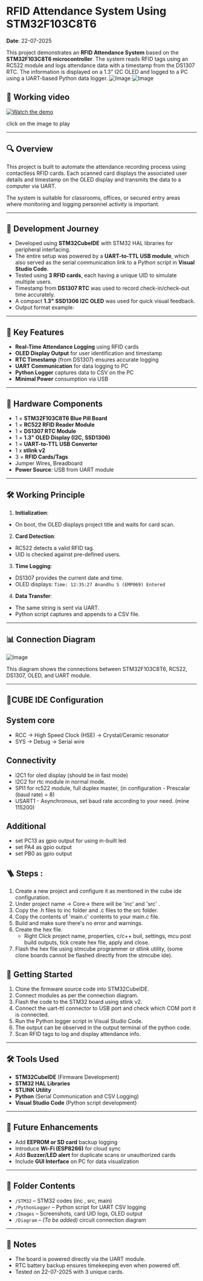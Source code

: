# RFID Attendance System Using STM32F103C8T6
**Date**: 22-07-2025

This project demonstrates an **RFID Attendance System** based on the **STM32F103C8T6 microcontroller**. The system reads RFID tags using an RC522 module and logs attendance data with a timestamp from the DS1307 RTC. The information is displayed on a 1.3" I2C OLED and logged to a PC using a UART-based Python data logger.
![Image](https://github.com/user-attachments/assets/0f80326b-caec-4e2b-a8e0-61232562e1c6)
![Image](https://github.com/user-attachments/assets/814730a7-087f-4c18-ada7-5d37843cec37)

## 🤖 Working video
[![Watch the demo](https://img.youtube.com/vi/TFU80P6rrd0/0.jpg)](https://youtu.be/TFU80P6rrd0)

click on the image to play


---

## 🔍 Overview

This project is built to automate the attendance recording process using contactless RFID cards. Each scanned card displays the associated user details and timestamp on the OLED display and transmits the data to a computer via UART.

The system is suitable for classrooms, offices, or secured entry areas where monitoring and logging personnel activity is important.

---

## 🧭 Development Journey

- Developed using **STM32CubeIDE** with STM32 HAL libraries for peripheral interfacing.
- The entire setup was powered by a **UART-to-TTL USB module**, which also served as the serial communication link to a Python script in **Visual Studio Code**.
- Tested using **3 RFID cards**, each having a unique UID to simulate multiple users.
- Timestamp from **DS1307 RTC** was used to record check-in/check-out time accurately.
- A compact **1.3" SSD1306 I2C OLED** was used for quick visual feedback.
- Output format example:

  
---

## 🚀 Key Features

- **Real-Time Attendance Logging** using RFID cards
- **OLED Display Output** for user identification and timestamp
- **RTC Timestamp** (from DS1307) ensures accurate logging
- **UART Communication** for data logging to PC
- **Python Logger** captures data to CSV on the PC
- **Minimal Power** consumption via USB

---

## 🧰 Hardware Components

- 1 × **STM32F103C8T6 Blue Pill Board**
- 1 × **RC522 RFID Reader Module**
- 1 × **DS1307 RTC Module**
- 1 × **1.3" OLED Display (I2C, SSD1306)**
- 1 × **UART-to-TTL USB Converter**
- 1 x **stlink v2**
- 3 × **RFID Cards/Tags**
- Jumper Wires, Breadboard
- **Power Source**: USB from UART module

---

## 🛠️ Working Principle

1. **Initialization**:
 - On boot, the OLED displays project title and waits for card scan.

2. **Card Detection**:
 - RC522 detects a valid RFID tag.
 - UID is checked against pre-defined users.

3. **Time Logging**:
 - DS1307 provides the current date and time.
 - OLED displays: `Time: 12:35:27 Anandhu S
(EMP069)
Entered `

4. **Data Transfer**:
 - The same string is sent via UART.
 - Python script captures and appends to a CSV file.

---

## 📊 Connection Diagram

![Image](https://github.com/user-attachments/assets/1dfca586-cdaf-4ba2-9450-b4d53130db3e)

This diagram shows the connections between STM32F103C8T6, RC522, DS1307, OLED, and UART module.

---
## 🎡CUBE IDE Configuration
## System core
- RCC -> High Speed Clock (HSE) -> Crystal/Ceramic resonator
- SYS -> Debug -> Serial wire
## Connectivity
- I2C1 for oled display (should be in fast mode)
- I2C2 for rtc module in normal mode.
- SPI1 for rc522 module, full duplex master, (in configuration - Prescalar (baud rate) = 8)
- USART1 - Asynchronous, set baud rate according to your need. (mine 115200)
## Additional
- set PC13 as gpio output for using in-built led
- set PA4 as gpio output
- set PB0 as gpio output

## 🪜 Steps :
1. Create a new project and configure it as mentioned in the cube ide configuration.
2. Under project name -> Core-> there will be 'inc' and 'src' .
3. Copy the .h files to inc folder and .c files to the src folder.
4. Copy the contents of 'main.c' contents to your main.c file.
5. Build and make sure there's no error and warnings.
6. Create the hex file.
    - Right Click project name, properties, c/c++ buil, settings, mcu post build outputs, tick create hex file, apply and close.
7. Flash the hex file using stmcube programmer or stlink utility, (some clone boards cannot be flashed directly from the stmcube ide).

 
## 🧪 Getting Started

1. Clone the firmware source code into STM32CubeIDE.
2. Connect modules as per the connection diagram.
3. Flash the code to the STM32 board using stlink v2.
4. Connect the uart-ttl connector to USB port and check which COM port it is connected.
5. Run the Python logger script in Visual Studio Code.
6. The output can be observed in the output terminal of the python code.
7. Scan RFID tags to log and display attendance info.

---

## 🛠️ Tools Used

- **STM32CubeIDE** (Firmware Development)
- **STM32 HAL Libraries**
- **STLINK Utility**
- **Python** (Serial Communication and CSV Logging)
- **Visual Studio Code** (Python script development)

---

## 🔮 Future Enhancements

- Add **EEPROM or SD card** backup logging
- Introduce **Wi-Fi (ESP8266)** for cloud sync
- Add **Buzzer/LED alert** for duplicate scans or unauthorized cards
- Include **GUI Interface** on PC for data visualization

---

## 📁 Folder Contents

- `/STM32` – STM32 codes (inc , src, main)
- `/PythonLogger` – Python script for UART CSV logging
- `/Images` – Screenshots, card UID logs, OLED output
- `/Diagram` – *(To be added)* circuit connection diagram

---

## 📌 Notes

- The board is powered directly via the UART module.
- RTC battery backup ensures timekeeping even when powered off.
- Tested on 22-07-2025 with 3 unique cards.

